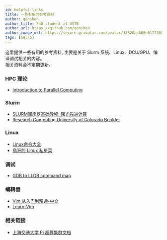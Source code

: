 ```yaml
---
id: helpful-links
title: 一些有用的参考资料
author: genshen
author_title: PhD student at USTB
author_url: https://github.com/genshen
author_image_url: https://secure.gravatar.com/avatar/15520bc606e6177300abacab337a5dc6?s=800&d=identicon
tags: [hello]
---
```


这里提供一些有用的参考资料, 主要是关于 Slurm 系统、Linux、DCU/GPU、编译调试相关的内容。  
相关资料会不定期更新。

### HPC 理论
- [Introduction to Parallel Computing](https://computing.llnl.gov/tutorials/parallel_comp/)

### Slurm
- [SLURM调度器基础教程: 曙光先进计算](https://www.hpccube.com/wiki/index.php/SLURM使用基础教程)
- [Research Computing University of Colorado Boulder](https://curc.readthedocs.io/en/latest/running-jobs/slurm-commands.html)

### Linux
- [Linux命令大全](https://man.linuxde.net)
- [鳥哥的 Linux 私房菜](https://linux.vbird.org)

### 调试
- [GDB to LLDB command map](https://lldb.llvm.org/use/map.html)

### 编辑器
- [Vim 从入门到精通-中文](https://github.com/wsdjeg/vim-galore-zh_cn)
- [Learn-Vim](https://github.com/iggredible/Learn-Vim)

### 相关链接
- [上海交通大学 Pi 超算集群文档](https://docs.hpc.sjtu.edu.cn)

<!--truncate-->
